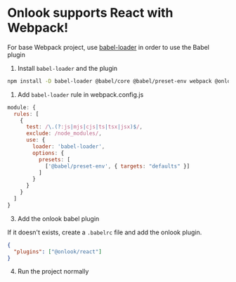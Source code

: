 # Onlook supports React with Webpack!

For base Webpack project, use [babel-loader](https://www.npmjs.com/package/babel-loader) in order to use the Babel plugin

1. Install `babel-loader` and the plugin 
```bash
npm install -D babel-loader @babel/core @babel/preset-env webpack @onlook/babel-plugin-react
```

1. Add `babel-loader` rule in webpack.config.js

```js
module: {
  rules: [
    {
      test: /\.(?:js|mjs|cjs|ts|tsx|jsx)$/,
      exclude: /node_modules/,
      use: {
        loader: 'babel-loader',
        options: {
          presets: [
            ['@babel/preset-env', { targets: "defaults" }]
          ]
        }
      }
    }
  ]
}
```

3. Add the onlook babel plugin

If it doesn't exists, create a `.babelrc` file and add the onlook plugin.
```json
{
  "plugins": ["@onlook/react"]
}
```

4. Run the project normally
